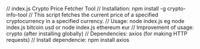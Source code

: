 // index.js Crypto Price Fetcher Tool
// Installation: npm install -g crypto-info-tool
// This script fetches the current price of a specified cryptocurrency in a specified currency.
// Usage: node index.js <cryptoId> <currency> eg node index.js bitcoin usd or node index.js ethereum eur
// Improvement of usage: crypto <cryptoId> <currency> (after installing globally)
// Dependencies: axios (for making HTTP requests)
// Install dependencie: npm install axios
